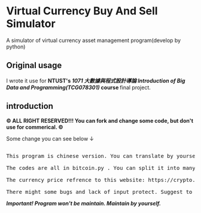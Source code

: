 # Virtual Currency Buy And Sell Simulator
A simulator of virtual currency asset management program(develop by python)

## Original usage
I wrote it use for <b> NTUST's <i> 1071 大數據與程式設計導論 Introduction of Big Data and Programming(TCG078301) </i> course </b> final project.

## introduction
<b> &copy; ALL RIGHT RESERVED!!! You can fork and change some code, but don't use for commerical. &copy;</b>

Some change you can see below ↓

<pre> 
This program is chinese version. You can translate by yourself.

The codes are all in bitcoin.py . You can split it into many files.

The currency price refrence to this website: https://crypto.cnyes.com/BTC/24h . You can change it.

There might some bugs and lack of input protect. Suggest to write some protection.
</pre>


<b><i>Important! Program won't be maintain. Maintain by yourself.</i></b>
